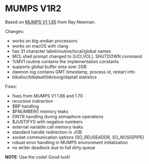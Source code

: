 MUMPS V1R2
==========

Based on [MUMPS V1 1.65](http://sf.net/projects/mumps) from Ray Newman.

Changes:

  * works on big-endian processors
  * works on macOS with clang
  * has 31 character label/routine/local/global names
  * MCL shell prompt changed to [UCI,VOL], SHUTDOWN command
  * %MV1 routine contains the implementation constants
  * supports global buffer area over 2GB
  * daemon log contains GMT timestamp, process id, restart info
  * blkalloc/blkdeall/blkreorg/dqstall statistics

Fixes:
  * fixes from MUMPS V1 1.66 and 1.70
  * recursive indirection
  * $BP handling
  * $FNUMBER() memory leaks
  * EINTR handling during semaphore operations
  * $JUSTIFY() with negative numbers
  * external variable call memory leaks
  * standard handle redirection in JOB
  * socket communication options (SO_REUSEADDR, SO_NOSIGPIPE)
  * robust error handling in MUMPS environment initialization
  * no writer deadlock due to full dirty queue

**NOTE**: Use the code! Good luck!
